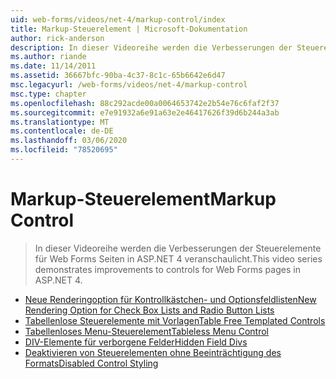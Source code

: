 ```yaml
---
uid: web-forms/videos/net-4/markup-control/index
title: Markup-Steuerelement | Microsoft-Dokumentation
author: rick-anderson
description: In dieser Videoreihe werden die Verbesserungen der Steuerelemente für Web Forms Seiten in ASP.NET 4 veranschaulicht.
ms.author: riande
ms.date: 11/14/2011
ms.assetid: 36667bfc-90ba-4c37-8c1c-65b6642e6d47
msc.legacyurl: /web-forms/videos/net-4/markup-control
msc.type: chapter
ms.openlocfilehash: 88c292acde00a0064653742e2b54e76c6faf2f37
ms.sourcegitcommit: e7e91932a6e91a63e2e46417626f39d6b244a3ab
ms.translationtype: MT
ms.contentlocale: de-DE
ms.lasthandoff: 03/06/2020
ms.locfileid: "78520695"
---
```

# <a name="markup-control"></a><span data-ttu-id="3e6a2-103">Markup-Steuerelement</span><span class="sxs-lookup"><span data-stu-id="3e6a2-103">Markup Control</span></span>

> <span data-ttu-id="3e6a2-104">In dieser Videoreihe werden die Verbesserungen der Steuerelemente für Web Forms Seiten in ASP.NET 4 veranschaulicht.</span><span class="sxs-lookup"><span data-stu-id="3e6a2-104">This video series demonstrates improvements to controls for Web Forms pages in ASP.NET 4.</span></span>

- [<span data-ttu-id="3e6a2-105">Neue Renderingoption für Kontrollkästchen- und Optionsfeldlisten</span><span class="sxs-lookup"><span data-stu-id="3e6a2-105">New Rendering Option for Check Box Lists and Radio Button Lists</span></span>](aspnet-4-quick-hit-new-rendering-option-for-check-box-lists-and-radio-button-lists.md)
- [<span data-ttu-id="3e6a2-106">Tabellenlose Steuerelemente mit Vorlagen</span><span class="sxs-lookup"><span data-stu-id="3e6a2-106">Table Free Templated Controls</span></span>](aspnet-4-quick-hit-table-free-templated-controls.md)
- [<span data-ttu-id="3e6a2-107">Tabellenloses Menu-Steuerelement</span><span class="sxs-lookup"><span data-stu-id="3e6a2-107">Tableless Menu Control</span></span>](aspnet-4-quick-hit-tableless-menu-control.md)
- [<span data-ttu-id="3e6a2-108">DIV-Elemente für verborgene Felder</span><span class="sxs-lookup"><span data-stu-id="3e6a2-108">Hidden Field Divs</span></span>](aspnet-4-quick-hit-hidden-field-divs.md)
- [<span data-ttu-id="3e6a2-109">Deaktivieren von Steuerelementen ohne Beeinträchtigung des Formats</span><span class="sxs-lookup"><span data-stu-id="3e6a2-109">Disabled Control Styling</span></span>](aspnet-4-quick-hit-disabled-control-styling.md)
